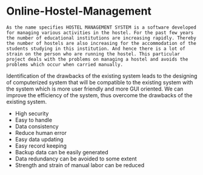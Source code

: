 # Online-Hostel-Management
    As the name specifies HOSTEL MANAGEMENT SYSTEM is a software developed for managing various activities in the hostel. For the past few years the number of educational institutions are increasing rapidly. Thereby the number of hostels are also increasing for the accommodation of the students studying in this institution. And hence there is a lot of strain on the person who are running the hostel. This particular project deals with the problems on managing a hostel and avoids the problems which occur when carried manually.
  Identification of the drawbacks of the existing system leads to the designing of computerized system that will be compatible to the existing system with the system which is more user friendly and more GUI oriented. We can improve the efficiency of the system, thus overcome the drawbacks of the existing system.

- High security
- Easy to handle
- Data consistency
- Reduce human error
- Easy data updating
- Easy record keeping
- Backup data can be easily generated
- Data redundancy can be avoided to some extent
- Strength and strain of manual labor can be reduced
